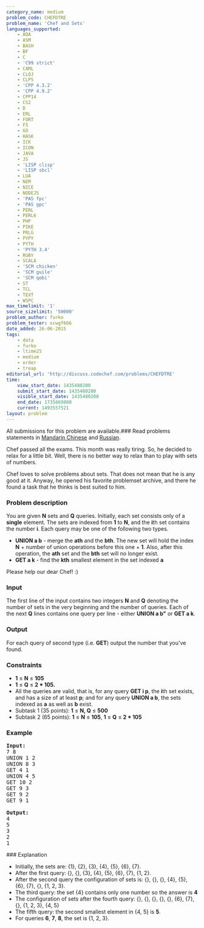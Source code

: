 ```yaml
---
category_name: medium
problem_code: CHEFDTRE
problem_name: 'Chef and Sets'
languages_supported:
    - ADA
    - ASM
    - BASH
    - BF
    - C
    - 'C99 strict'
    - CAML
    - CLOJ
    - CLPS
    - 'CPP 4.3.2'
    - 'CPP 4.9.2'
    - CPP14
    - CS2
    - D
    - ERL
    - FORT
    - FS
    - GO
    - HASK
    - ICK
    - ICON
    - JAVA
    - JS
    - 'LISP clisp'
    - 'LISP sbcl'
    - LUA
    - NEM
    - NICE
    - NODEJS
    - 'PAS fpc'
    - 'PAS gpc'
    - PERL
    - PERL6
    - PHP
    - PIKE
    - PRLG
    - PYPY
    - PYTH
    - 'PYTH 3.4'
    - RUBY
    - SCALA
    - 'SCM chicken'
    - 'SCM guile'
    - 'SCM qobi'
    - ST
    - TCL
    - TEXT
    - WSPC
max_timelimit: '1'
source_sizelimit: '50000'
problem_author: furko
problem_tester: xcwgf666
date_added: 26-06-2015
tags:
    - data
    - furko
    - ltime25
    - medium
    - order
    - treap
editorial_url: 'http://discuss.codechef.com/problems/CHEFDTRE'
time:
    view_start_date: 1435480200
    submit_start_date: 1435480200
    visible_start_date: 1435480200
    end_date: 1735669800
    current: 1493557521
layout: problem
---
```

All submissions for this problem are available.###  Read problems statements in [Mandarin Chinese](http://www.codechef.com/download/translated/LTIME25/mandarin/CHEFDTRE.pdf) and [Russian](http://www.codechef.com/download/translated/LTIME25/russian/CHEFDTRE.pdf).

Chef passed all the exams. This month was really tiring. So, he decided to relax for a little bit. Well, there is no better way to relax than to play with sets of numbers.

Chef loves to solve problems about sets. That does not mean that he is any good at it. Anyway, he opened his favorite problemset archive, and there he found a task that he thinks is best suited to him.

### Problem description

You are given **N** sets and **Q** queries. Initially, each set consists only of a **single** element. The sets are indexed from **1** to **N**, and the **i**th set contains the number **i**. Each query may be one of the following two types.

- **UNION a b** - merge the **ath** and the **bth**. The new set will hold the index **N** + number of union operations before this one + **1**. Also, after this operation, the **ath** set and the **bth** set will no longer exist.
- **GET a k** - find the **kth** smallest element in the set indexed **a**

Please help our dear Chef! :)

### Input

The first line of the input contains two integers **N** and **Q** denoting the number of sets in the very beginning and the number of queries. Each of the next **Q** lines contains one query per line - either **UNION a b"** or **GET a k**.

### Output

For each query of second type (i.e. **GET**) output the number that you've found.

### Constraints

- **1** ≤ **N** ≤ **105**
- **1** ≤ **Q** ≤ **2 \* 105.**
- All the queries are valid, that is, for any query **GET i p**, the **i**th set exists, and has a size of at least **p**; and for any query **UNION a b**, the sets indexed as **a** as well as **b** exist.
- Subtask 1 (35 points): **1** ≤ **N, Q** ≤ **500**
- Subtask 2 (65 points): **1** ≤ **N** ≤ **105**, **1** ≤ **Q** ≤ **2 \* 105**

### Example

<pre><b>Input:</b>
<tt>7 8
UNION 1 2
UNION 8 3
GET 4 1
UNION 4 5
GET 10 2
GET 9 3
GET 9 2
GET 9 1</tt>

<b>Output:</b>
<tt>4
5
3
2
1</tt>
</pre>### Explanation

- Initially, the sets are: {1}, {2}, {3}, {4}, {5}, {6}, {7}.
- After the first query: {}, {}, {3}, {4}, {5}, {6}, {7}, {1, 2}.
- After the second query the configuration of sets is: {}, {}, {}, {4}, {5}, {6}, {7}, {}, {1, 2, 3}.
- The third query: the set {4} contains only one number so the answer is **4**
- The configuration of sets after the fourth query: {}, {}, {}, {}, {}, {6}, {7}, {}, {1, 2, 3}, {4, 5}
- The fifth query: the second smallest element in {4, 5} is **5**.
- For queries **6**, **7**, **8**, the set is {1, 2, 3}.
